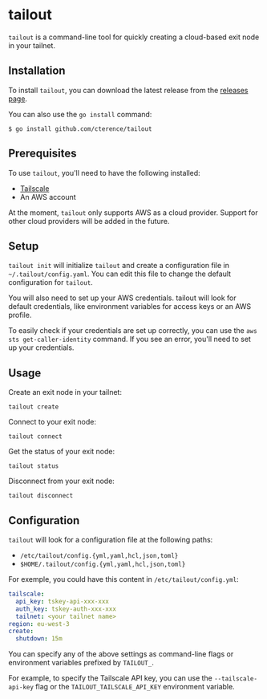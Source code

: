 # tailout

`tailout` is a command-line tool for quickly creating a cloud-based exit node in your tailnet.

## Installation

To install `tailout`, you can download the latest release from the [releases page](https://github.com/cterence/tailout/releases).

You can also use the `go install` command:

```
$ go install github.com/cterence/tailout
```

## Prerequisites

To use `tailout`, you'll need to have the following installed:

- [Tailscale](https://tailscale.com/)
- An AWS account

At the moment, `tailout` only supports AWS as a cloud provider. Support for other cloud providers will be added in the future.

## Setup

`tailout init` will initialize `tailout` and create a configuration file in `~/.tailout/config.yaml`. You can edit this file to change the default configuration for `tailout`.

You will also need to set up your AWS credentials. tailout will look for default credentials, like environment variables for access keys or an AWS profile.

To easily check if your credentials are set up correctly, you can use the `aws sts get-caller-identity` command. If you see an error, you'll need to set up your credentials.

## Usage

Create an exit node in your tailnet:

```
tailout create
```

Connect to your exit node:

```
tailout connect
```

Get the status of your exit node:

```
tailout status
```

Disconnect from your exit node:

```
tailout disconnect
```

## Configuration

`tailout` will look for a configuration file at the following paths:

- `/etc/tailout/config.{yml,yaml,hcl,json,toml}`
- `$HOME/.tailout/config.{yml,yaml,hcl,json,toml}`

For exemple, you could have this content in `/etc/tailout/config.yml`:

```yaml
tailscale:
  api_key: tskey-api-xxx-xxx
  auth_key: tskey-auth-xxx-xxx
  tailnet: <your tailnet name>
region: eu-west-3
create:
  shutdown: 15m
```

You can specify any of the above settings as command-line flags or environment variables prefixed by `TAILOUT_`.

For example, to specify the Tailscale API key, you can use the `--tailscale-api-key` flag or the `TAILOUT_TAILSCALE_API_KEY` environment variable.
